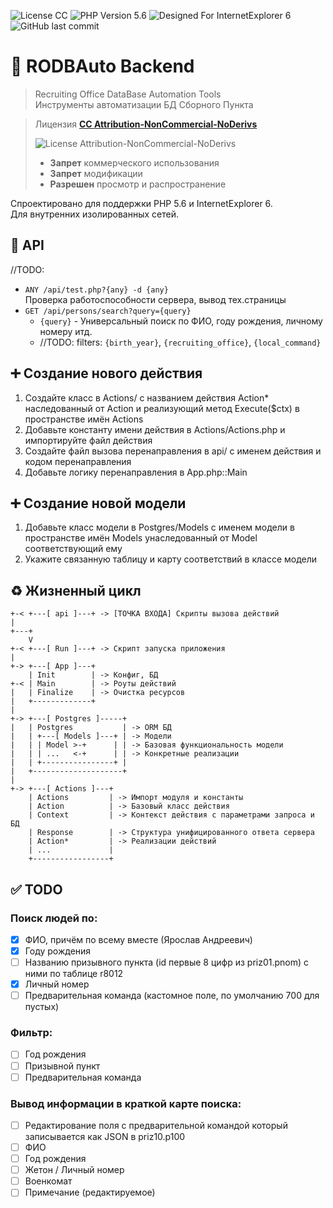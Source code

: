 ![License CC ](https://img.shields.io/badge/LICENSE-CC_BY_NC_ND-%23EF9421?style=flat-square&logo=php)
![PHP Version 5.6](https://img.shields.io/badge/PHP-5.6-%23777BB4?style=flat-square&logo=php)
![Designed For InternetExplorer 6](https://img.shields.io/badge/BROWSER-IE6-%230076D6?style=flat-square&logo=Internet-Explorer)
![GitHub last commit](https://img.shields.io/github/last-commit/jkulvichs-sandbox/rodbauto?style=flat-square)

# 🏢 RODBAuto Backend

> Recruiting Office DataBase Automation Tools  
> Инструменты автоматизации БД Сборного Пункта

> Лицензия **[СС Attribution-NonCommercial-NoDerivs](LICENSE)**
>
> ![License Attribution-NonCommercial-NoDerivs](https://licensebuttons.net/l/by-nc-nd/3.0/88x31.png)
> - **Запрет** коммерческого использования
> - **Запрет** модификации
> - **Разрешен** просмотр и распространение

Спроектировано для поддержки PHP 5.6 и InternetExplorer 6.  
Для внутренних изолированных сетей.

## 🔌 API

//TODO:

- `ANY /api/test.php?{any} -d {any}`  
  Проверка работоспособности сервера, вывод тех.страницы
- `GET /api/persons/search?query={query}`
    - `{query}` - Универсальный поиск по ФИО, году рождения, личному номеру итд.
    - //TODO: filters: `{birth_year}`, `{recruiting_office}`, `{local_command}`

## ➕ Создание нового действия

1. Создайте класс в Actions/ с названием действия Action*
   наследованный от Action и реализующий метод Execute($ctx)
   в пространстве имён Actions
2. Добавьте константу имени действия в Actions/Actions.php и импортируйте файл действия
3. Создайте файл вызова перенаправления в api/ с именем действия и кодом перенаправления
4. Добавьте логику перенаправления в App.php::Main

## ➕ Создание новой модели

1. Добавьте класс модели в Postgres/Models с именем модели в пространстве имён Models унаследованный от Model
   соответствующий ему
2. Укажите связанную таблицу и карту соответствий в классе модели

## ♻ Жизненный цикл

```
+-< +---[ api ]---+ -> [ТОЧКА ВХОДА] Скрипты вызова действий
|
+---+
    V
+-< +---[ Run ]---+ -> Скрипт запуска приложения
|
+-> +---[ App ]---+
    | Init        | -> Конфиг, БД
+-< | Main        | -> Роуты действий
|   | Finalize    | -> Очистка ресурсов
|   +-------------+
|     
+-> +---[ Postgres ]-----+
|   | Postgres           | -> ORM БД
|   | +---[ Models ]---+ | -> Модели
|   | | Model >-+      | | -> Базовая функциональность модели
|   | | ...   <-+      | | -> Конкретные реализации
|   | +----------------+ |
|   +--------------------+
|
+-> +---[ Actions ]---+
    | Actions         | -> Импорт модуля и константы
    | Action          | -> Базовый класс действия
    | Context         | -> Контекст действия с параметрами запроса и БД
    | Response        | -> Структура унифицированного ответа сервера
    | Action*         | -> Реализации действий
    | ...             |
    +-----------------+
```

## ✅ TODO

### Поиск людей по:

- [X] ФИО, причём по всему вместе (Ярослав Андреевич)
- [X] Году рождения
- [ ] Названию призывного пункта (id первые 8 цифр из priz01.pnom)
  с ними по таблице r8012
- [X] Личный номер
- [ ] Предварительная команда (кастомное поле, по умолчанию 700 для пустых)

### Фильтр:

- [ ] Год рождения
- [ ] Призывной пункт
- [ ] Предварительная команда

### Вывод информации в краткой карте поиска:

- [ ] Редактирование поля с предварительной командой который записывается как JSON в priz10.p100
- [ ] ФИО
- [ ] Год рождения
- [ ] Жетон / Личный номер
- [ ] Военкомат
- [ ] Примечание (редактируемое)
